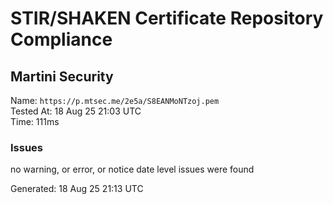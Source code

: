# STIR/SHAKEN Certificate Repository Compliance

## Martini Security

Name: `https://p.mtsec.me/2e5a/S8EANMoNTzoj.pem`\
Tested At: 18 Aug 25 21:03 UTC\
Time: 111ms

### Issues

no warning, or error, or notice date level issues were found

Generated: 18 Aug 25 21:13 UTC